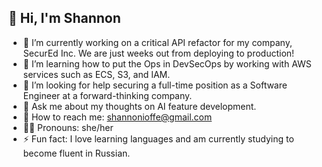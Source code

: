 ## 👋 Hi, I'm Shannon

- 🔭 I’m currently working on a critical API refactor for my company, SecurEd Inc. We are just weeks out from deploying to production!
- 🌱 I’m learning how to put the Ops in DevSecOps by working with AWS services such as ECS, S3, and IAM.
- 🤔 I’m looking for help securing a full-time position as a Software Engineer at a forward-thinking company.
- 💭 Ask me about my thoughts on AI feature development.
- 💌 How to reach me: shannonioffe@gmail.com
- 👩‍💻 Pronouns: she/her
- ⚡ Fun fact: I love learning languages and am currently studying to become fluent in Russian.
